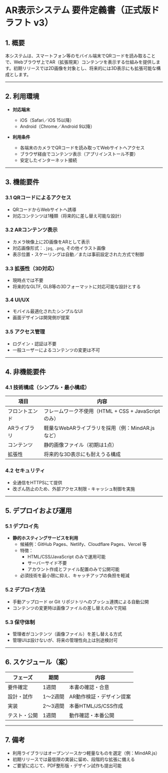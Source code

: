 # AR表示システム 要件定義書（正式版ドラフト v3）

## 1. 概要
本システムは、スマートフォン等のモバイル端末でQRコードを読み取ることで、Webブラウザ上でAR（拡張現実）コンテンツを表示する仕組みを提供します。初期リリースでは2D画像を対象とし、将来的には3D表示にも拡張可能な構成とします。

---

## 2. 利用環境

- **対応端末**  
  - iOS（Safari／iOS 15以降）  
  - Android（Chrome／Android 9以降）

- **利用条件**  
  - 各端末のカメラでQRコードを読み取ってWebサイトへアクセス  
  - ブラウザ経由でコンテンツ表示（アプリインストール不要）  
  - 安定したインターネット接続

---

## 3. 機能要件

### 3.1 QRコードによるアクセス
- QRコードからWebサイトへ誘導
- 対応コンテンツは1種類（将来的に差し替え可能な設計）

### 3.2 ARコンテンツ表示
- カメラ映像上に2D画像をARとして表示
- 対応画像形式：`.jpg`, `.png`, その他イラスト画像
- 表示位置・スケーリングは自動／または事前設定された方式で制御

### 3.3 拡張性（3D対応）
- 現時点では不要  
- 将来的なGLTF, GLB等の3Dフォーマットに対応可能な設計とする

### 3.4 UI/UX
- モバイル最適化されたシンプルなUI  
- 画面デザインは開発側が提案

### 3.5 アクセス管理
- ログイン・認証は不要  
- 一般ユーザーによるコンテンツの変更は不可

---

## 4. 非機能要件

### 4.1 技術構成（シンプル・最小構成）

| 項目           | 内容                                                |
| -------------- | --------------------------------------------------- |
| フロントエンド | フレームワーク不使用（HTML + CSS + JavaScriptのみ） |
| ARライブラリ   | 軽量なWebARライブラリを採用（例：MindAR.js など）   |
| コンテンツ     | 静的画像ファイル（初期は1点）                       |
| 拡張性         | 将来的な3D表示にも耐えうる構成                      |

### 4.2 セキュリティ
- 全通信をHTTPSにて提供  
- 改ざん防止のため、外部アクセス制限・キャッシュ制御を実施

---

## 5. デプロイおよび運用

### 5.1 デプロイ先
- **静的ホスティングサービスを利用**
  - 候補例：GitHub Pages、Netlify、Cloudflare Pages、Vercel 等
  - 特徴：
    - HTML/CSS/JavaScript のみで運用可能
    - サーバーサイド不要
    - アカウント作成とファイル配置のみで公開可能
  - 必須技術を最小限に抑え、キャッチアップの負担を軽減

### 5.2 デプロイ方法
- 手動アップロード or Git リポジトリへのプッシュ連携による自動公開
- コンテンツの変更時は画像ファイルの差し替えのみで完結

### 5.3 保守体制
- 管理者がコンテンツ（画像ファイル）を差し替える方式
- 管理UIは設けないが、将来の管理性向上は別途検討可

---

## 6. スケジュール（案）

| フェーズ     | 期間     | 内容                     |
| ------------ | -------- | ------------------------ |
| 要件確定     | 1週間    | 本書の確認・合意         |
| 設計・試作   | 1〜2週間 | AR動作検証・デザイン提案 |
| 実装         | 2〜3週間 | 本番HTML/JS/CSS作成      |
| テスト・公開 | 1週間    | 動作確認・本番公開       |

---

## 7. 備考

- 利用ライブラリはオープンソースかつ軽量なものを選定（例：MindAR.js）
- 初期リリースでは最低限の実装に留め、段階的な拡張に備える
- ご要望に応じて、PDF整形版・デザイン試作も提出可能
